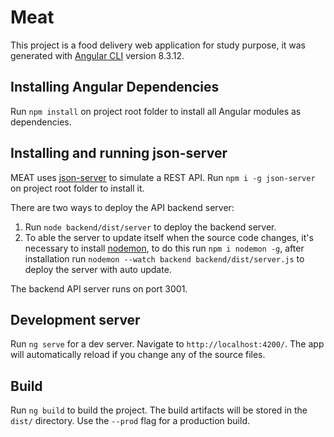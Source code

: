 # Meat

This project is a food delivery web application for study purpose, it was generated with [Angular CLI](https://github.com/angular/angular-cli) version 8.3.12.

## Installing Angular Dependencies

Run `npm install` on project root folder to install all Angular modules as dependencies.

## Installing and running json-server

MEAT uses [json-server](https://github.com/typicode/json-server) to simulate a REST API. Run `npm i -g json-server` on project root folder to install it. 

There are two ways to deploy the API backend server:

1. Run `node backend/dist/server` to deploy the backend server.
2. To able the server to update itself when the source code changes, it's necessary to install [nodemon](https://nodemon.io/), to do this run `npm i nodemon -g`, after installation run `nodemon --watch backend backend/dist/server.js` to deploy the server with auto update.

The backend API server runs on port 3001.

## Development server

Run `ng serve` for a dev server. Navigate to `http://localhost:4200/`. The app will automatically reload if you change any of the source files.

## Build

Run `ng build` to build the project. The build artifacts will be stored in the `dist/` directory. Use the `--prod` flag for a production build.
